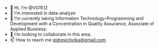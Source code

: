 - 👋 Hi, I’m @VG1512
- 👀 I’m interested in data-analyze
- 🌱 I’m currently taking Information Technology–Programming and Development with a Concentration in Quality Assurance, Associate of Applied Business.
- 💞️ I’m looking to collaborate in this area. 
- 📫 How to reach me gidrevichvika@gmail.com

<!---
VG1512/VG1512 is a ✨ special ✨ repository because its `README.md` (this file) appears on your GitHub profile.
You can click the Preview link to take a look at your changes.
--->
